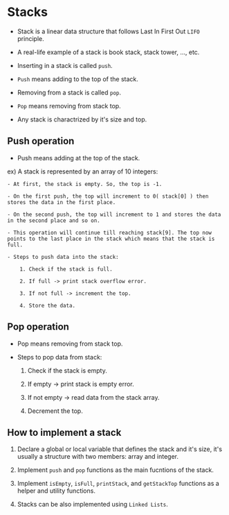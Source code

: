 # Stacks

- Stack is a linear data structure that follows Last In First Out `LIFO` principle.

- A real-life example of a stack is book stack, stack tower, ..., etc.

- Inserting in a stack is called `push`.

- `Push` means adding to the top of the stack.

- Removing from a stack is called `pop`.

- `Pop` means removing from stack top.

- Any stack is charactrized by it's size and top.

## Push operation

- Push means adding at the top of the stack.

ex) A stack is represented by an array of 10 integers:

    - At first, the stack is empty. So, the top is -1.

    - On the first push, the top will increment to 0( stack[0] ) then stores the data in the first place.

    - On the second push, the top will increment to 1 and stores the data in the second place and so on.

    - This operation will continue till reaching stack[9]. The top now points to the last place in the stack which means that the stack is full.

    - Steps to push data into the stack:

        1. Check if the stack is full.

        2. If full -> print stack overflow error.

        3. If not full -> increment the top.

        4. Store the data.

## Pop operation

- Pop means removing from stack top.

- Steps to pop data from stack:

    1. Check if the stack is empty.

    2. If empty -> print stack is empty error.

    3. If not empty -> read data from the stack array.

    4. Decrement the top.

## How to implement a stack

1. Declare a global or local variable that defines the stack and it's size, it's usually a structure with two members: array and integer.

2. Implement `push` and `pop` functions as the main fucntions of the stack.

3. Implement `isEmpty`, `isFull`, `printStack`, and `getStackTop` functions as a helper and utility functions.

4. Stacks can be also implemented using `Linked Lists`.

